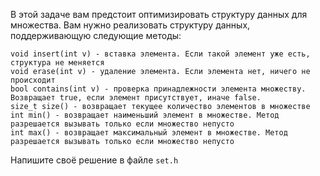 В этой задаче вам предстоит оптимизировать структуру данных для множества.
Вам нужно реализовать структуру данных, поддерживающую следующие методы:

```
void insert(int v) - вставка элемента. Если такой элемент уже есть, структура не меняется
void erase(int v) - удаление элемента. Если элемента нет, ничего не происходит
bool contains(int v) - проверка принадлежности элемента множеству. Возвращает true, если элемент присутствует, иначе false.
size_t size() - возвращает текущее количество элементов в множестве
int min() - возвращает наименьший элемент в множестве. Метод разрешается вызывать только если множество непусто
int max() - возвращает максимальный элемент в множестве. Метод разрешается вызывать только если множество непусто
```

Напишите своё решение в файле `set.h`

